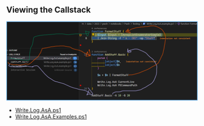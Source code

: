 ## Viewing the Callstack

![breakpoints](./img/visualizing-call-stack-pwsh.png)

- [Write.Log.AsA.ps1](./Write.Log.AsA.ps1)
- [Write.Log.AsA.Examples.ps1](./Write.Log.AsA.example.ps1)